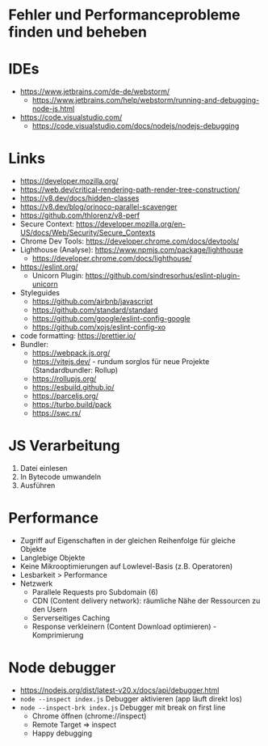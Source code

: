 # Fehler und Performanceprobleme finden und beheben

# IDEs
- https://www.jetbrains.com/de-de/webstorm/
  - https://www.jetbrains.com/help/webstorm/running-and-debugging-node-js.html
- https://code.visualstudio.com/
  - https://code.visualstudio.com/docs/nodejs/nodejs-debugging

# Links
- https://developer.mozilla.org/
- https://web.dev/critical-rendering-path-render-tree-construction/
- https://v8.dev/docs/hidden-classes
- https://v8.dev/blog/orinoco-parallel-scavenger
- https://github.com/thlorenz/v8-perf
- Secure Context: https://developer.mozilla.org/en-US/docs/Web/Security/Secure_Contexts
- Chrome Dev Tools: https://developer.chrome.com/docs/devtools/
- Lighthouse (Analyse): https://www.npmjs.com/package/lighthouse
  - https://developer.chrome.com/docs/lighthouse/
- https://eslint.org/ 
  - Unicorn Plugin: https://github.com/sindresorhus/eslint-plugin-unicorn
- Styleguides
  - https://github.com/airbnb/javascript
  - https://github.com/standard/standard
  - https://github.com/google/eslint-config-google
  - https://github.com/xojs/eslint-config-xo
- code formatting: https://prettier.io/
- Bundler:
  - https://webpack.js.org/
  - https://vitejs.dev/ - rundum sorglos für neue Projekte (Standardbundler: Rollup)
  - https://rollupjs.org/
  - https://esbuild.github.io/
  - https://parceljs.org/
  - https://turbo.build/pack
  - https://swc.rs/

# JS Verarbeitung
1. Datei einlesen
2. In Bytecode umwandeln
3. Ausführen

# Performance
- Zugriff auf Eigenschaften in der gleichen Reihenfolge für gleiche Objekte
- Langlebige Objekte
- Keine Mikrooptimierungen auf Lowlevel-Basis (z.B. Operatoren)
- Lesbarkeit > Performance
- Netzwerk
  - Parallele Requests pro Subdomain (6)
  - CDN (Content delivery network): räumliche Nähe der Ressourcen zu den Usern
  - Serverseitiges Caching
  - Response verkleinern (Content Download optimieren) - Komprimierung

# Node debugger
- https://nodejs.org/dist/latest-v20.x/docs/api/debugger.html
- `node --inspect index.js` Debugger aktivieren (app läuft direkt los)
- `node --inspect-brk index.js`  Debugger mit break on first line
  - Chrome öffnen (chrome://inspect)
  - Remote Target => inspect
  - Happy debugging